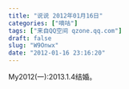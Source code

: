 ```yaml
---
title: "说说 2012年01月16日"
categories: ["嘀咕"]
tags: ["来自QQ空间 qzone.qq.com"]
draft: false
slug: "W9Onwx"
date: "2012-01-16 23:16:20"
---
```


My2012(一):2013.1.4结婚。
